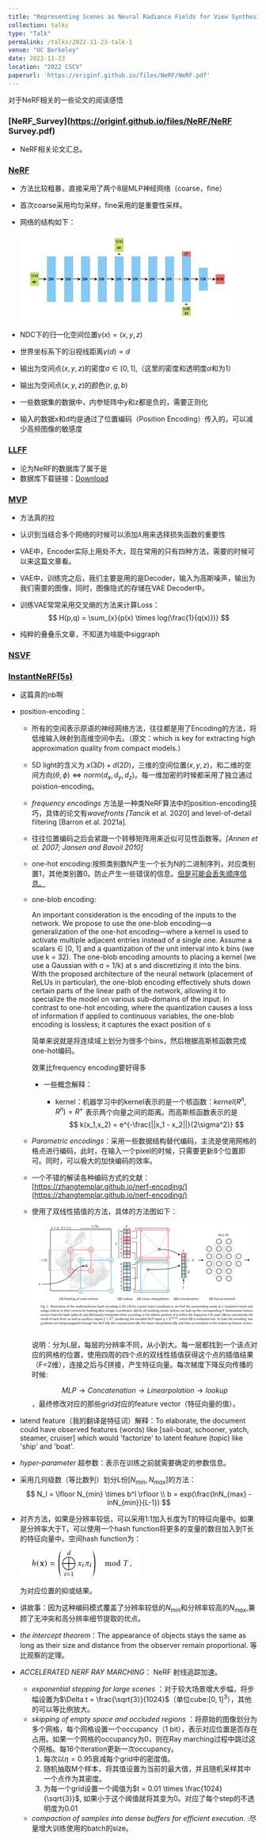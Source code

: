```yaml
---
title: "Representing Scenes as Neural Radiance Fields for View Synthesis（NeRF）"
collection: talks
type: "Talk"
permalink: /talks/2022-11-23-talk-1
venue: "UC Berkeley"
date: 2022-11-23
location: "2022 CSCV"
paperurl: 'https://originf.github.io/files/NeRF/NeRF.pdf'
---
```


对于NeRF相关的一些论文的阅读感悟



### [NeRF_Survey](https://originf.github.io/files/NeRF/NeRF Survey.pdf)

- NeRF相关论文汇总。

### [NeRF](https://originf.github.io/files/NeRF/NeRF.pdf)

- 方法比较粗暴，直接采用了两个8层MLP神经网络（coarse，fine）

- 首次coarse采用均匀采样，fine采用的是重要性采样。

- 网络的结构如下：

  ![截屏2022-11-23 17.04.55](NeRF.assets/%E6%88%AA%E5%B1%8F2022-11-23%2017.04.55.png)

- NDC下的归一化空间位置$\gamma(x)=(x,y,z)$

- 世界坐标系下的沿视线距离$\gamma(d)=d$

- 输出为空间点$(x,y,z)$的密度$\sigma \in [0,1]$,（这里的密度和透明度$\alpha$和为1）

- 输出为空间点$(x,y,z)$的颜色$(r,g,b)$

- 一些数据集的数据中，内参矩阵中y和z都是负的，需要正则化

- 输入的数据x和d均是通过了位置编码（Position Encoding）传入的，可以减少高频图像的敏感度

### [LLFF](https://originf.github.io/files/NeRF/LLFF.pdf)

- 沦为NeRF的数据库了属于是
- 数据库下载链接：[Download](https://github.com/Fyusion/LLFF)

### [MVP](https://originf.github.io/files/NeRF/Faster_interface.pdf)

- 方法真的拉

- 认识到当结合多个网络的时候可以添加$\lambda$用来选择损失函数的重要性

- VAE中，Encoder实际上用处不大，现在常用的只有四种方法，需要的时候可以来这篇文章看。

- VAE中，训练完之后，我们主要是用的是Decoder，输入为高斯噪声，输出为我们需要的图像，同时，图像隐式的存储在VAE Decoder中。

- 训练VAE常常采用交叉熵的方法来计算Loss：
  $$
  H(p,q) = \sum_{x}{p(x) \times log(\frac{1}{q(x)})}
  $$

- 纯粹的叠叠乐文章，不知道为啥能中siggraph

### [NSVF](https://originf.github.io/files/NeRF/NSVF.pdf)

### [InstantNeRF(5s)](https://originf.github.io/files/NeRF/5s_NeRF.pdf)

- 这篇真的nb啊

- position-encoding：

  - 所有的空间表示原语的神经网络方法，往往都是用了Encoding的方法，将低维输入映射到高维空间中去。（原文：which is key for extracting high approximation quality from compact models.）

  - 5D light的含义为 $x(3D)+d(2D)$，三维的空间位置$(x,y,z)$，和二维的空间方向$(\theta,\phi) \iff norm(d_x,d_y,d_z)$。每一维加密的时候都采用了独立通过poistion-encoding。

  - *frequency encodings* 方法是一种类NeRF算法中的position-encoding技巧，具体的论文有*wavefronts [Tancik* et al. 2020] and level-of-detail filtering [Barron et al. 2021a].

  - 往往位置编码之后会紧跟一个转移矩阵用来近似可见性函数等。*[Annen et al. 2007; Jansen and Bavoil 2010]*

  - one-hot encoding:按照类别数N产生一个长为N的二进制序列，对应类别置1，其他类别置0。防止产生一些错误的信息。<u>但是可能会丢失顺序信息。</u>

  - one-blob encoding:

    An important consideration is the encoding of the inputs to the network. We propose to use the one-blob encoding—a generalization of the one-hot encoding—where a kernel is used to activate multiple adjacent entries instead of a single one. Assume a scalars ∈ [0, 1] and a quantization of the unit interval into k bins (we use k = 32). The one-blob encoding amounts to placing a kernel (we use a Gaussian with σ = 1/k) at s and discretizing it into the bins. With the proposed architecture of the neural network (placement of ReLUs in particular), the one-blob encoding effectively shuts down certain parts of the linear path of the network, allowing it to specialize the model on various sub-domains of the input. In contrast to one-hot encoding, where the quantization causes a loss of information if applied to continuous variables, the one-blob encoding is lossless; it captures the exact position of s

    简单来说就是将连续域上划分为很多个bins，然后根据高斯核函数完成one-hot编码。

    效果比frequency encoding要好得多

    - 一些概念解释：

      - kernel：机器学习中的kernel表示的是一个核函数：$kernel(R^n,R^n) = R^+$ 表示两个向量之间的距离。而高斯核函数表示的是
        $$
        k(x_1,x_2) = e^{-\frac{||x_1 - x_2||}{2\sigma^2}}
        $$

  - *Parametric encodings*：采用一些数据结构替代编码，主流是使用网格的格点进行编码，此时，在输入一个pixel的时候，只需要更新8个位置即可。同时，可以极大的加快编码的效率。

  - 一个不错的解读各种编码方式的文献：[https://zhangtemplar.github.io/nerf-encoding/](https://zhangtemplar.github.io/nerf-encoding/)

  - 使用了双线性插值的方法，具体的方法图如下：

    ![LatendNeRF](NeRF.assets/LatendNeRF.png)

    说明：分为L层，每层的分辨率不同，从小到大。每一层都找到一个该点对应的网格的位置，使用四周的四个点的双线性插值获得这个点的插值结果（F=2维），连接之后与$\xi$拼接，产生特征向量。每次梯度下降反向传播的时候:

    $$MLP\rightarrow Concatenation\rightarrow Linearpolation\rightarrow lookup$$，最终修改对应的那些grid对应的feature vector（特征向量的值）。

- latend feature（我的翻译是特征词）解释：To elaborate, the document could have observed features (words) like [sail-boat, schooner, yatch, steamer, cruiser] which would 'factorize' to latent feature (topic) like 'ship' and 'boat'.

- *hyper-parameter* 超参数：表示在训练之前就需要确定的参数信息。

- 采用几何级数（等比数列）划分L份$[N_{min},N_{max}]$的方法：
  $$
  N_l = \lfloor N_{min} \times b^l \rfloor \\
  b = exp(\frac{lnN_{max} - lnN_{min}}{L-1})
  $$

- 对齐方法，如果是分辨率较低，可以采用1:1加入长度为T的特征向量中。如果是分辨率大于T，可以使用一个hash function将更多的变量的数目加入到T长的特征向量中。空间hash function为：

  <img src="NeRF.assets/hashfunction.png" alt="hashfunction" style="zoom:50%;" />

  为对应位置的抑或结果。

- 讲故事：因为这种编码模式覆盖了分辨率较低的$N_{min}$和分辨率较高的$N_{max}$,兼顾了无冲突和高分辨率细节提取的优点。

- *the intercept theorem*：The appearance of objects stays the same as long as their size and distance from the observer remain proportional. 等比观察的定理。

- *ACCELERATED NERF RAY MARCHING*： NeRF 射线追踪加速。

  - *exponential stepping for large scenes* ：对于较大场景增大步幅，将步幅设置为$\Delta t = \frac{\sqrt{3}}{1024}$（单位cube:$[0,1]^3$），其他的可以等比例放大。
  - *skipping of empty space and occluded regions* ：将原始的图像划分为多个网格，每个网格设置一个occupancy（1 bit），表示对应位置是否存在占用。如果一个网格的occupancy为0，则在Ray marching过程中跳过这个网格。每16个iteration更新一次occupancy。
    1. 每次以$\eta = 0.95$衰减每个grid中的密度值。
    2. 随机抽取M个样本，将其值设置为当前的最大值，并且随机采样其中一个点作为其密度。
    3. 为每一个grid设置一个阈值为$t = 0.01 \times \frac{1024}{\sqrt{3}}$, 如果小于这个阈值就将其变为0。对应了每个step的不透明度为0.01
  - *compaction of samples into dense buffers for efficient execution.* :尽量增大训练使用的batch的size。
